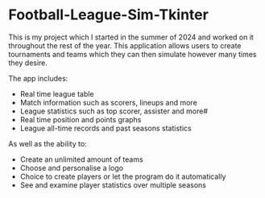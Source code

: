 # Football-League-Sim-Tkinter

This is my project which I started in the summer of 2024 and worked on it throughout the rest of the year. 
This application allows users to create tournaments and teams which they can then simulate however many times they desire.

The app includes:
- Real time league table
- Match information such as scorers, lineups and more
- League statistics such as top scorer, assister and more#
- Real time position and points graphs
- League all-time records and past seasons statistics
  
As well as the ability to:
- Create an unlimited amount of teams
- Choose and personalise a logo
- Choice to create players or let the program do it automatically
- See and examine player statistics over multiple seasons
